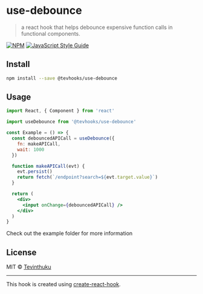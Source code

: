 # use-debounce

> a react hook that helps debounce expensive function calls in functional components.

[![NPM](https://img.shields.io/npm/v/use-debounce.svg)](https://www.npmjs.com/package/use-debounce) [![JavaScript Style Guide](https://img.shields.io/badge/code_style-standard-brightgreen.svg)](https://standardjs.com)

## Install

```bash
npm install --save @tevhooks/use-debounce
```

## Usage

```jsx
import React, { Component } from 'react'

import useDebounce from '@tevhooks/use-debounce'

const Example = () => {
  const debouncedAPICall = useDebounce({
    fn: makeAPICall,
    wait: 1000
  })

  function makeAPICall(evt) {
    evt.persist()
    return fetch(`/endpoint?search=${evt.target.value}`)
  }

  return (
    <div>
      <input onChange={debouncedAPICall} />
    </div>
  )
}
```

Check out the example folder for more information

## License

MIT © [Tevinthuku](https://github.com/Tevinthuku)

---

This hook is created using [create-react-hook](https://github.com/hermanya/create-react-hook).
